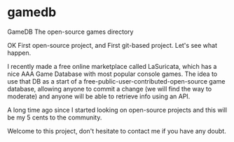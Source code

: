 gamedb
======

GameDB The open-source games directory

OK First open-source project, and First git-based project. Let's see what happen.

I recently made a free online marketplace called LaSuricata, which has a nice AAA Game Database with most popular console games. The idea to use that DB as a start of a free-public-user-contributed-open-source game database, allowing anyone to commit a change (we will find the way to moderate) and anyone will be able to retrieve info using an API.

A long time ago since I started looking on open-source projects and this will be my 5 cents to the community. 

Welcome to this project, don't hesitate to contact me if you have any doubt. 



